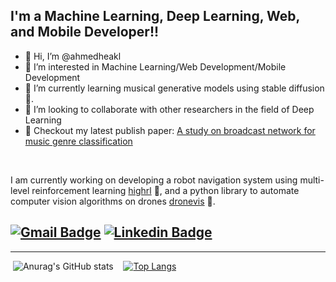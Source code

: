 ## I'm a Machine Learning, Deep Learning, Web, and Mobile Developer!!

- 👋 Hi, I’m @ahmedheakl
- 👀 I’m interested in Machine Learning/Web Development/Mobile Development
- 🌱 I’m currently learning musical generative models using stable diffusion 🎼.
- 👯 I’m looking to collaborate with other researchers in the field of Deep Learning
- 📰 Checkout my latest publish paper: [A study on broadcast network for music genre classification](https://ieeexplore.ieee.org/document/9892651/)

<br />

I am currently working on developing a robot navigation system using multi-level reinforcement learning [highrl](https://github.com/ahmedheakl/multi-level-rl-for-robotics) 🤖, and a python library to automate computer vision algorithms on drones [dronevis](https://github.com/ahmedheakl/drone-vis) 👾. 



[![Gmail Badge](https://img.shields.io/badge/-ahmed.heakl@ejust.edu.eg-c14438?style=flat-square&logo=Gmail&logoColor=white&link=mailto:ahmed.heakl@ejust.edu.eg)](mailto:ahmed.heakl@ejust.edu.eg)
[![Linkedin Badge](https://img.shields.io/badge/-ahmedheakl-blue?style=flat-square&logo=Linkedin&logoColor=white&link=https://www.linkedin.com/in/ahmed-heakl/)](https://www.linkedin.com/in/ahmed-heakl/)
---


---

&nbsp;![Anurag's GitHub stats](https://github-readme-stats.vercel.app/api?username=ahmedheakl&count_private=true&theme=cobalt)&nbsp;&nbsp;&nbsp;
[![Top Langs](https://github-readme-stats.vercel.app/api/top-langs/?username=ahmedheakl&layout=compact&langs_count=8)](https://github.com/anuraghazra/github-readme-stats)


<!---
ahmedheakl/ahmedheakl is a ✨ special ✨ repository because its `README.md` (this file) appears on your GitHub profile.
You can click the Preview link to take a look at your changes.
--->
